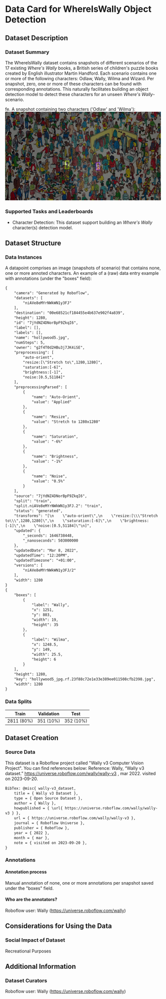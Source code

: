 # Data Card for WhereIsWally Object Detection 

## Dataset Description

### Dataset Summary

The WhereIsWally dataset contains snapshots of different scenarios of the 17 existing *Where's Wally* books, a British series of children's puzzle books created by English illustrator Martin Handford. Each scenario contains one or more of the following characters: Odlaw, Wally, Wilma and Wizard. Per snapshot, zero, one or more of these characters can be found with corresponding annotations. This naturally facilitates building an object detection model to detect these characters for an unseen *Where's Wally*-scenario. 

fe. A snapshot containing two characters ('Odlaw' and 'Wilma'):
![alt text](./figures/example-image.png "Example Detection Image")

### Supported Tasks and Leaderboards

* Character Detection: This dataset support building an *Where's Wally* character(s) detection model. 

## Dataset Structure

### Data Instances

A datapoint comprises an image (snapshots of scenario) that contains none, one or more annoted characters. 
An example of a (raw) data entry example with annotations (under the "boxes" field):
```
{
    "camera": "Generated by Roboflow",
    "datasets": [
        "niAVe8eMYrNWkWN1y3FJ"
    ],
    "destination": "00e68521cf184455e4b637e902f4a839",
    "height": 1280,
    "id": "7jYdNZ4DNorBpF9ZkqI6",
    "label": [],
    "labels": [],
    "name": "hollywood5.jpg",
    "numSteps": 5,
    "owner": "g2f4T0d2HBu3j7JK4iSE",
    "preprocessing": [
        "auto-orient",
        "resize:[\"Stretch to\",1280,1280]",
        "saturation:[-6]",
        "brightness:[-1]",
        "noise:[0.5,51184]"
    ],
    "preprocessingParsed": [
        {
            "name": "Auto-Orient",
            "value": "Applied"
        },
        {
            "name": "Resize",
            "value": "Stretch to 1280x1280"
        },
        {
            "name": "Saturation",
            "value": "-6%"
        },
        {
            "name": "Brightness",
            "value": "-1%"
        },
        {
            "name": "Noise",
            "value": "0.5%"
        }
    ],
    "source": "7jYdNZ4DNorBpF9ZkqI6",
    "split": "train",
    "split.niAVe8eMYrNWkWN1y3FJ.2": "train",
    "status": "generated",
    "transforms": "[\n    \"auto-orient\",\n    \"resize:[\\\"Stretch to\\\",1280,1280]\",\n    \"saturation:[-6]\",\n    \"brightness:[-1]\",\n    \"noise:[0.5,51184]\"\n]",
    "updated": {
        "_seconds": 1646738448,
        "_nanoseconds": 503000000
    },
    "updatedDate": "Mar 8, 2022",
    "updatedTime": "12:20PM",
    "updatedTimezone": "+01:00",
    "versions": [
        "niAVe8eMYrNWkWN1y3FJ/2"
    ],
    "width": 1280
}
{
    "boxes": [
        {
            "label": "Wally",
            "x": 1251,
            "y": 803,
            "width": 19,
            "height": 35
        },
        {
            "label": "Wilma",
            "x": 1248.5,
            "y": 149,
            "width": 25.5,
            "height": 6
        }
    ],
    "height": 1280,
    "key": "hollywood5_jpg.rf.23f88c72e1e33e389ee011508cfb2398.jpg",
    "width": 1280
}
``` 

### Data Splits

|    Train    | Validation |    Test    |
| ----------- | ---------- | ---------- |
| 2811 (80%)  | 351 (10%)  | 352 (10%)  |

## Dataset Creation

### Source Data

This dataset is a Roboflow project called "Wally v3 Computer Vision Project". You can find references below:
Reference: Wally, “Wally v3 dataset.” https://universe.roboflow.com/wally/wally-v3 ,
mar 2022. visited on 2023-09-20.

```
BibTex: @misc{ wally-v3_dataset,
    title = { Wally v3 Dataset },
    type = { Open Source Dataset },
    author = { Wally },
    howpublished = { \url{ https://universe.roboflow.com/wally/wally-v3 } },
    url = { https://universe.roboflow.com/wally/wally-v3 },
    journal = { Roboflow Universe },
    publisher = { Roboflow },
    year = { 2022 },
    month = { mar },
    note = { visited on 2023-09-20 },
}
```

### Annotations

#### Annotation process

Manual annotation of none, one or more annotations per snapshot saved under the "boxes" field.

#### Who are the annotators?

Roboflow user: Wally (https://universe.roboflow.com/wally)

## Considerations for Using the Data

### Social Impact of Dataset

Recreational Purposes

## Additional Information

### Dataset Curators

Roboflow user: Wally (https://universe.roboflow.com/wally)

